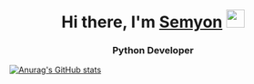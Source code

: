 <h1 align="center">Hi there, I'm <a href="https://daniilshat.ru/" target="_blank">Semyon</a> 
<img src="https://github.com/blackcater/blackcater/raw/main/images/Hi.gif" height="32"/></h1>
<h3 align="center">Python Developer</h3>

[![Anurag's GitHub stats](https://github-readme-stats.vercel.app/apisemenvanyushinanuraghazra)](https://github.com/anuraghazra/github-readme-stats)
